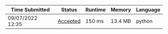 | Time Submitted   | Status                                                         | Runtime | Memory  | Language |
| ---------------- | -------------------------------------------------------------- | ------- | ------- | -------- |
| 09/07/2022 12:35 | [Accepted](https://leetcode.com/submissions/detail/793787628/) | 150 ms  | 13.4 MB | python   |
